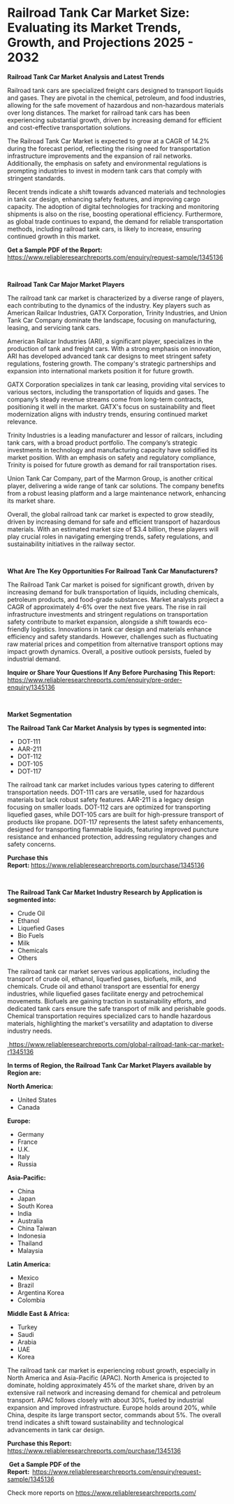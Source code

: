 <p><h1>Railroad Tank Car Market Size: Evaluating its Market Trends, Growth, and Projections 2025 - 2032</h1></p><p><strong>Railroad Tank Car Market Analysis and Latest Trends</strong></p>
<p><p>Railroad tank cars are specialized freight cars designed to transport liquids and gases. They are pivotal in the chemical, petroleum, and food industries, allowing for the safe movement of hazardous and non-hazardous materials over long distances. The market for railroad tank cars has been experiencing substantial growth, driven by increasing demand for efficient and cost-effective transportation solutions.</p><p>The Railroad Tank Car Market is expected to grow at a CAGR of 14.2% during the forecast period, reflecting the rising need for transportation infrastructure improvements and the expansion of rail networks. Additionally, the emphasis on safety and environmental regulations is prompting industries to invest in modern tank cars that comply with stringent standards.</p><p>Recent trends indicate a shift towards advanced materials and technologies in tank car design, enhancing safety features, and improving cargo capacity. The adoption of digital technologies for tracking and monitoring shipments is also on the rise, boosting operational efficiency. Furthermore, as global trade continues to expand, the demand for reliable transportation methods, including railroad tank cars, is likely to increase, ensuring continued growth in this market.</p></p>
<p><strong>Get a Sample PDF of the Report:&nbsp;</strong> <a href="https://www.reliableresearchreports.com/enquiry/request-sample/1345136?utm_campaign=2957&utm_medium=2&utm_source=Github&utm_content=ia&utm_term=30032025&utm_id=railroad-tank-car">https://www.reliableresearchreports.com/enquiry/request-sample/1345136</a></p>
<p>&nbsp;</p>
<p><strong>Railroad Tank Car Major Market Players</strong></p>
<p><p>The railroad tank car market is characterized by a diverse range of players, each contributing to the dynamics of the industry. Key players such as American Railcar Industries, GATX Corporation, Trinity Industries, and Union Tank Car Company dominate the landscape, focusing on manufacturing, leasing, and servicing tank cars.</p><p>American Railcar Industries (ARI), a significant player, specializes in the production of tank and freight cars. With a strong emphasis on innovation, ARI has developed advanced tank car designs to meet stringent safety regulations, fostering growth. The company's strategic partnerships and expansion into international markets position it for future growth.</p><p>GATX Corporation specializes in tank car leasing, providing vital services to various sectors, including the transportation of liquids and gases. The company’s steady revenue streams come from long-term contracts, positioning it well in the market. GATX's focus on sustainability and fleet modernization aligns with industry trends, ensuring continued market relevance.</p><p>Trinity Industries is a leading manufacturer and lessor of railcars, including tank cars, with a broad product portfolio. The company’s strategic investments in technology and manufacturing capacity have solidified its market position. With an emphasis on safety and regulatory compliance, Trinity is poised for future growth as demand for rail transportation rises.</p><p>Union Tank Car Company, part of the Marmon Group, is another critical player, delivering a wide range of tank car solutions. The company benefits from a robust leasing platform and a large maintenance network, enhancing its market share.</p><p>Overall, the global railroad tank car market is expected to grow steadily, driven by increasing demand for safe and efficient transport of hazardous materials. With an estimated market size of $3.4 billion, these players will play crucial roles in navigating emerging trends, safety regulations, and sustainability initiatives in the railway sector.</p></p>
<p>&nbsp;</p>
<p><strong>What Are The Key Opportunities For Railroad Tank Car Manufacturers?</strong></p>
<p><p>The Railroad Tank Car market is poised for significant growth, driven by increasing demand for bulk transportation of liquids, including chemicals, petroleum products, and food-grade substances. Market analysts project a CAGR of approximately 4-6% over the next five years. The rise in rail infrastructure investments and stringent regulations on transportation safety contribute to market expansion, alongside a shift towards eco-friendly logistics. Innovations in tank car design and materials enhance efficiency and safety standards. However, challenges such as fluctuating raw material prices and competition from alternative transport options may impact growth dynamics. Overall, a positive outlook persists, fueled by industrial demand.</p></p>
<p><strong>Inquire or Share Your Questions If Any Before Purchasing This Report:</strong> <a href="https://www.reliableresearchreports.com/enquiry/pre-order-enquiry/1345136?utm_campaign=2957&utm_medium=2&utm_source=Github&utm_content=ia&utm_term=30032025&utm_id=railroad-tank-car">https://www.reliableresearchreports.com/enquiry/pre-order-enquiry/1345136</a></p>
<p>&nbsp;</p>
<p><strong>Market Segmentation</strong></p>
<p><strong>The Railroad Tank Car Market Analysis by types is segmented into:</strong></p>
<p><ul><li>DOT-111</li><li>AAR-211</li><li>DOT-112</li><li>DOT-105</li><li>DOT-117</li></ul></p>
<p><p>The railroad tank car market includes various types catering to different transportation needs. DOT-111 cars are versatile, used for hazardous materials but lack robust safety features. AAR-211 is a legacy design focusing on smaller loads. DOT-112 cars are optimized for transporting liquefied gases, while DOT-105 cars are built for high-pressure transport of products like propane. DOT-117 represents the latest safety enhancements, designed for transporting flammable liquids, featuring improved puncture resistance and enhanced protection, addressing regulatory changes and safety concerns.</p></p>
<p><strong>Purchase this Report:&nbsp;</strong><a href="https://www.reliableresearchreports.com/purchase/1345136?utm_campaign=2957&utm_medium=2&utm_source=Github&utm_content=ia&utm_term=30032025&utm_id=railroad-tank-car">https://www.reliableresearchreports.com/purchase/1345136</a></p>
<p>&nbsp;</p>
<p><strong>The Railroad Tank Car Market Industry Research by Application is segmented into:</strong></p>
<p><ul><li>Crude Oil</li><li>Ethanol</li><li>Liquefied Gases</li><li>Bio Fuels</li><li>Milk</li><li>Chemicals</li><li>Others</li></ul></p>
<p><p>The railroad tank car market serves various applications, including the transport of crude oil, ethanol, liquefied gases, biofuels, milk, and chemicals. Crude oil and ethanol transport are essential for energy industries, while liquefied gases facilitate energy and petrochemical movements. Biofuels are gaining traction in sustainability efforts, and dedicated tank cars ensure the safe transport of milk and perishable goods. Chemical transportation requires specialized cars to handle hazardous materials, highlighting the market's versatility and adaptation to diverse industry needs.</p></p>
<p><a href="https://www.reliableresearchreports.com/global-railroad-tank-car-market-r1345136?utm_campaign=2957&utm_medium=2&utm_source=Github&utm_content=ia&utm_term=30032025&utm_id=railroad-tank-car">&nbsp;https://www.reliableresearchreports.com/global-railroad-tank-car-market-r1345136</a></p>
<p><strong>In terms of Region, the Railroad Tank Car Market Players available by Region are:</strong></p>
<p>
    <p> <strong> North America: </strong>
        <ul>
            <li>United States</li>
            <li>Canada</li>
        </ul>
        </p> 
    <p> <strong> Europe: </strong>
        <ul>
            <li>Germany</li>
            <li>France</li>
            <li>U.K.</li>
            <li>Italy</li>
            <li>Russia</li>
        </ul>
        </p> 
    <p> <strong> Asia-Pacific: </strong>
        <ul>
            <li>China</li>
            <li>Japan</li>
            <li>South Korea</li>
            <li>India</li>
            <li>Australia</li>
            <li>China Taiwan</li>
            <li>Indonesia</li>
            <li>Thailand</li>
            <li>Malaysia</li>
        </ul>
        </p> 
    <p> <strong> Latin America: </strong>
        <ul>
            <li>Mexico</li>
            <li>Brazil</li>
            <li>Argentina Korea</li>
            <li>Colombia</li>
        </ul>
        </p> 
    <p> <strong> Middle East & Africa: </strong>
        <ul>
            <li>Turkey</li>
            <li>Saudi</li>
            <li>Arabia</li>
            <li>UAE</li>
            <li>Korea</li>
        </ul>
    </p>
    </p>
<p><p>The railroad tank car market is experiencing robust growth, especially in North America and Asia-Pacific (APAC). North America is projected to dominate, holding approximately 45% of the market share, driven by an extensive rail network and increasing demand for chemical and petroleum transport. APAC follows closely with about 30%, fueled by industrial expansion and improved infrastructure. Europe holds around 20%, while China, despite its large transport sector, commands about 5%. The overall trend indicates a shift toward sustainability and technological advancements in tank car design.</p></p>
<p><strong>Purchase this Report: </strong><a href="https://www.reliableresearchreports.com/purchase/1345136?utm_campaign=2957&utm_medium=2&utm_source=Github&utm_content=ia&utm_term=30032025&utm_id=railroad-tank-car">https://www.reliableresearchreports.com/purchase/1345136</a></p>
<p>&nbsp;<strong>Get a Sample PDF of the Report:&nbsp;&nbsp;</strong><a href="https://www.reliableresearchreports.com/enquiry/request-sample/1345136?utm_campaign=2957&utm_medium=2&utm_source=Github&utm_content=ia&utm_term=30032025&utm_id=railroad-tank-car">https://www.reliableresearchreports.com/enquiry/request-sample/1345136</a></p>
<p><strong></strong></p>
<p>Check more reports on <a href="https://www.reliableresearchreports.com/?utm_campaign=2957&utm_medium=2&utm_source=Github&utm_content=ia&utm_term=30032025&utm_id=railroad-tank-car">https://www.reliableresearchreports.com/</a></p>